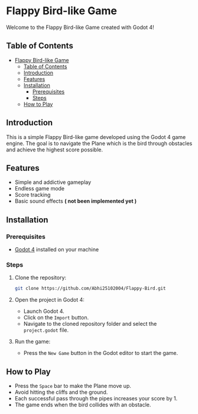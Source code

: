 # Flappy Bird-like Game

Welcome to the Flappy Bird-like Game created with Godot 4!

## Table of Contents

- [Flappy Bird-like Game](#flappy-bird-like-game)
  - [Table of Contents](#table-of-contents)
  - [Introduction](#introduction)
  - [Features](#features)
  - [Installation](#installation)
    - [Prerequisites](#prerequisites)
    - [Steps](#steps)
  - [How to Play](#how-to-play)

## Introduction

This is a simple Flappy Bird-like game developed using the Godot 4 game engine. The goal is to navigate the Plane which is the bird through obstacles and achieve the highest score possible.

## Features

- Simple and addictive gameplay
- Endless game mode
- Score tracking
- Basic sound effects **( not been implemented yet )**

## Installation

### Prerequisites

- [Godot 4](https://godotengine.org/download) installed on your machine

### Steps

1. Clone the repository:
   ```sh
   git clone https://github.com/Abhi25102004/Flappy-Bird.git
   ```
2. Open the project in Godot 4:

   - Launch Godot 4.
   - Click on the `Import` button.
   - Navigate to the cloned repository folder and select the `project.godot` file.

3. Run the game:
   - Press the `New Game` button in the Godot editor to start the game.

## How to Play

- Press the `Space` bar to make the Plane move up.
- Avoid hitting the cliffs and the ground.
- Each successful pass through the pipes increases your score by 1.
- The game ends when the bird collides with an obstacle.

